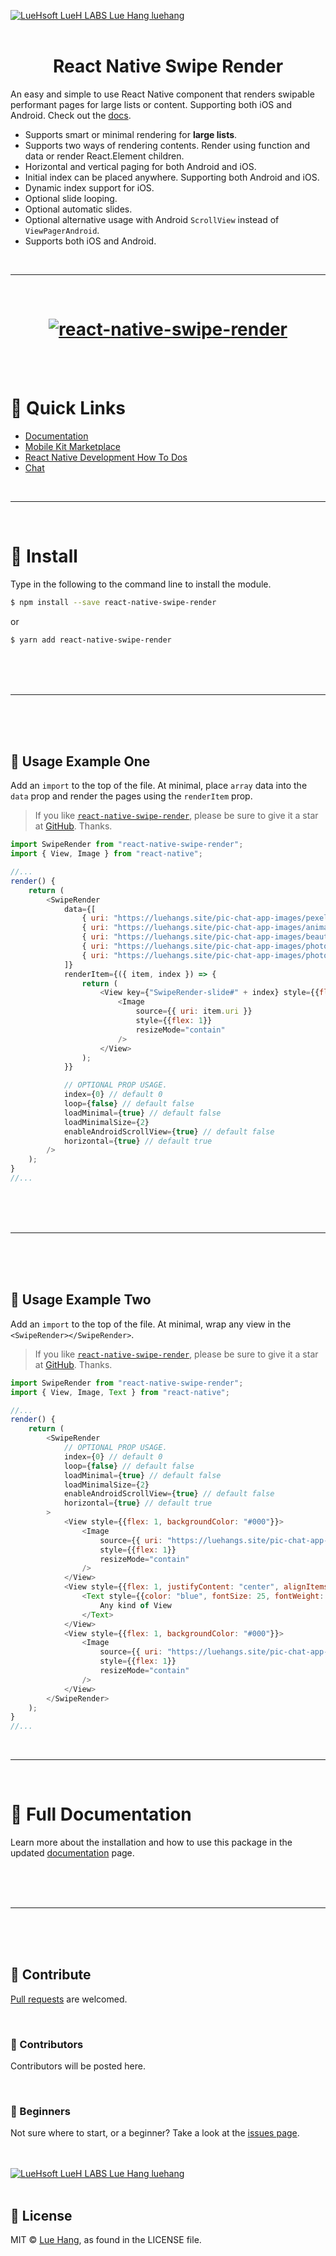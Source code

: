 <a href="https://luehangs.site"><img src="https://luehangs.site/images/lh-blog-strip.jpg" alt="LueHsoft LueH LABS Lue Hang luehang"/></a>
<br/>
<br/>

<h1 align="center">
    React Native Swipe Render
</h1>

An easy and simple to use React Native component that renders swipable performant pages for large lists or content.  Supporting both iOS and Android.  Check out the [docs](https://www.luehangs.site/lue_hang/projects/react-native-swipe-render).

- Supports smart or minimal rendering for **large lists**.
- Supports two ways of rendering contents. Render using function and data or render React.Element children.
- Horizontal and vertical paging for both Android and iOS.
- Initial index can be placed anywhere. Supporting both Android and iOS.
- Dynamic index support for iOS.
- Optional slide looping.
- Optional automatic slides.
- Optional alternative usage with Android `ScrollView` instead of `ViewPagerAndroid`.
- Supports both iOS and Android.

<br/>

---
<br/>

<h1 align="center">
    <a href="https://www.luehangs.site/lue_hang/projects/react-native-swipe-render">
        <img src="https://www.luehangs.site/videos/react-native-swipe-render-demo.gif" alt="react-native-swipe-render"/>
    </a>
</h1>

<br/>
<br/>

# :link: Quick Links
- [Documentation](https://www.luehangs.site/lue_hang/projects/react-native-swipe-render)
- [Mobile Kit Marketplace](https://luehangs.site/marketplace/mobile-development)
- [React Native Development How To Dos](https://luehangs.site/blogs/react-native-development)
- [Chat](https://luehangs.site)

<br/>

---
<br/>

# :gem: Install

Type in the following to the command line to install the module.

```bash
$ npm install --save react-native-swipe-render
```

or

```bash
$ yarn add react-native-swipe-render
```

<br/>
<br/>
<br/>

---
<br/>
<br/>
<br/>

## :tada: Usage Example One

Add an ``import`` to the top of the file.  At minimal, place `array` data into the `data` prop and render the pages using the `renderItem` prop.

> If you like [`react-native-swipe-render`](https://github.com/Luehang/react-native-swipe-render), please be sure to give it a star at [GitHub](https://github.com/Luehang/react-native-swipe-render). Thanks.

```javascript
import SwipeRender from "react-native-swipe-render";
import { View, Image } from "react-native";

//...
render() {
    return (
        <SwipeRender
            data={[
                { uri: "https://luehangs.site/pic-chat-app-images/pexels-photo-853168.jpeg" },
                { uri: "https://luehangs.site/pic-chat-app-images/animals-avian-beach-760984.jpg" },
                { uri: "https://luehangs.site/pic-chat-app-images/beautiful-beautiful-woman-beauty-9763.jpg" },
                { uri: "https://luehangs.site/pic-chat-app-images/photo-755745.jpeg" },
                { uri: "https://luehangs.site/pic-chat-app-images/photo-799443.jpeg" }
            ]}
            renderItem={({ item, index }) => {
                return (
                    <View key={"SwipeRender-slide#" + index} style={{flex: 1, backgroundColor: "#000"}}>
                        <Image
                            source={{ uri: item.uri }}
                            style={{flex: 1}}
                            resizeMode="contain"
                        />
                    </View>
                );
            }}

            // OPTIONAL PROP USAGE.
            index={0} // default 0
            loop={false} // default false
            loadMinimal={true} // default false
            loadMinimalSize={2}
            enableAndroidScrollView={true} // default false
            horizontal={true} // default true
        />
    );
}
//...
```

<br/>
<br/>
<br/>

---
<br/>
<br/>
<br/>

## :tada: Usage Example Two

Add an ``import`` to the top of the file.  At minimal, wrap any view in the `<SwipeRender></SwipeRender>`.

> If you like [`react-native-swipe-render`](https://github.com/Luehang/react-native-swipe-render), please be sure to give it a star at [GitHub](https://github.com/Luehang/react-native-swipe-render). Thanks.

```javascript
import SwipeRender from "react-native-swipe-render";
import { View, Image, Text } from "react-native";

//...
render() {
    return (
        <SwipeRender
            // OPTIONAL PROP USAGE.
            index={0} // default 0
            loop={false} // default false
            loadMinimal={true} // default false
            loadMinimalSize={2}
            enableAndroidScrollView={true} // default false
            horizontal={true} // default true
        >
            <View style={{flex: 1, backgroundColor: "#000"}}>
                <Image
                    source={{ uri: "https://luehangs.site/pic-chat-app-images/pexels-photo-853168.jpeg" }}
                    style={{flex: 1}}
                    resizeMode="contain"
                />
            </View>
            <View style={{flex: 1, justifyContent: "center", alignItems: "center"}}>
                <Text style={{color: "blue", fontSize: 25, fontWeight: "bold"}}>
                    Any kind of View
                </Text>
            </View>
            <View style={{flex: 1, backgroundColor: "#000"}}>
                <Image
                    source={{ uri: "https://luehangs.site/pic-chat-app-images/beautiful-beautiful-woman-beauty-9763.jpg" }}
                    style={{flex: 1}}
                    resizeMode="contain"
                />
            </View>
        </SwipeRender>
    );
}
//...
```

<br/>

---
<br/>

# :book: Full Documentation

Learn more about the installation and how to use this package in the updated [documentation](https://www.luehangs.site/lue_hang/projects/react-native-swipe-render) page.

<br/>
<br/>
<br/>

---
<br/>
<br/>
<br/>

## :clap: Contribute

[Pull requests](https://github.com/Luehang/react-native-swipe-render/pulls) are welcomed.

<br/>

### :tophat: Contributors

Contributors will be posted here.

<br/>

### :baby: Beginners

Not sure where to start, or a beginner? Take a look at the [issues page](https://github.com/Luehang/react-native-swipe-render/issues).

<br/>
<br/>
<a href="https://luehangs.site/marketplace/product/RN%20Posting%20Demo%20App%20Kit"><img src="https://luehangs.site/images/lh-mobile-strip.jpg" alt="LueHsoft LueH LABS Lue Hang luehang"/></a>
<br/>
<br/>

## :page_facing_up: License

MIT © [Lue Hang](https://luehangs.site), as found in the LICENSE file.
